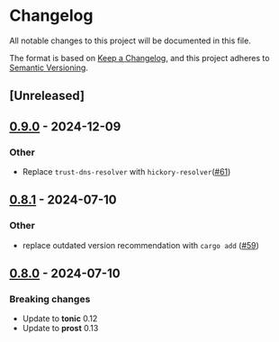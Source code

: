 # Changelog
All notable changes to this project will be documented in this file.

The format is based on [Keep a Changelog](https://keepachangelog.com/en/1.0.0/),
and this project adheres to [Semantic Versioning](https://semver.org/spec/v2.0.0.html).

## [Unreleased]

## [0.9.0](https://github.com/TrueLayer/ginepro/compare/ginepro-v0.9.0...ginepro-v0.8.1) - 2024-12-09

### Other
- Replace `trust-dns-resolver` with `hickory-resolver`([#61](https://github.com/TrueLayer/ginepro/pull/61))

## [0.8.1](https://github.com/TrueLayer/ginepro/compare/ginepro-v0.8.0...ginepro-v0.8.1) - 2024-07-10

### Other
- replace outdated version recommendation with `cargo add` ([#59](https://github.com/TrueLayer/ginepro/pull/59))

## [0.8.0](https://github.com/TrueLayer/ginepro/compare/ginepro-v0.7.2...ginepro-v0.8.0) - 2024-07-10

### Breaking changes

* Update to **tonic** 0.12
* Update to **prost** 0.13
